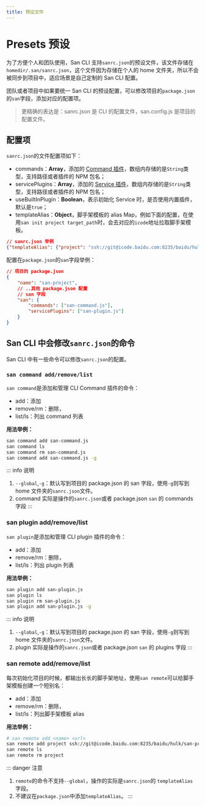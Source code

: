 ```yaml
---
title: 预设文件
---
```


# Presets 预设

为了方便个人和团队使用，San CLI 支持`sanrc.json`的预设文件，该文件存储在`homedir/.san/sanrc.json`，这个文件因为存储在个人的 home 文件夹，所以不会被同步到项目中，适应场景是自己定制的 San CLI 配置。

团队或者项目中如果要统一 San CLI 的预设配置，可以修改项目的`package.json`的`san`字段，添加对应的配置项。

> 更精确的表达是：sanrc.json 是 CLI 的配置文件，san.config.js 是项目的配置文件。

## 配置项

`sanrc.json`的文件配置项如下：

-   commands：**Array**，添加的 [Command 插件](/cmd-plugin.md)，数组内存储的是`String`类型，支持路径或者插件的 NPM 包名；
-   servicePlugins：**Array**，添加的 [Service 插件](/srv-plugin.md)，数组内存储的是`String`类型，支持路径或者插件的 NPM 包名；
-   useBuiltInPlugin：**Boolean**，表示初始化 Service 时，是否使用内置插件，默认是`true`；
-   templateAlias：**Object**，脚手架模板的 alias Map，例如下面的配置，在使用`san init project target_path`时，会去对应的`icode`地址拉取脚手架模板。

```json
// sanrc.json 举例
{"templateAlias": {"project": "ssh://git@icode.baidu.com:8235/baidu/hulk/san-project-base"}}
```

配置在`package.json`的`san`字段举例：

```json
// 项目的 package.json
{
    "name": "san-project",
    // ..其他 package.json 配置
    // san 字段
    "san": {
        "commands": ["san-command.js"],
        "servicePlugins": ["san-plugin.js"]
    }
}
```

## San CLI 中会修改`sanrc.json`的命令

San CLI 中有一些命令可以修改`sanrc.json`的配置。

### `san command add/remove/list`

`san command`是添加和管理 CLI Command 插件的命令：

-   add：添加
-   remove/rm：删除，
-   list/ls：列出 command 列表

**用法举例：**

```bash
san command add san-command.js
san command ls
san command rm san-command.js
san command add san-command.js -g
```

::: info 说明

1. `--global`,`-g`：默认写到项目的 package.json 的 san 字段，使用`-g`则写到 home 文件夹的`sanrc.json`文件。
2. command 实际是操作的`sanrc.json`或者 package.json `san` 的 commands 字段
:::

### san plugin add/remove/list

`san plugin`是添加和管理 CLI plugin 插件的命令：

-   add：添加
-   remove/rm：删除，
-   list/ls：列出 plugin 列表

**用法举例：**

```bash
san plugin add san-plugin.js
san plugin ls
san plugin rm san-plugin.js
san plugin add san-plugin.js -g
```

::: info 说明

1. `--global`,`-g`：默认写到项目的 package.json 的 san 字段，使用`-g`则写到 home 文件夹的`sanrc.json`文件。
2. plugin 实际是操作的`sanrc.json`或者 package.json `san` 的 plugins 字段
:::

### san remote add/remove/list

每次初始化项目的时候，都输出长长的脚手架地址，使用`san remote`可以给脚手架模板创建一个短别名：

-   add：添加
-   remove/rm：删除，
-   list/ls：列出脚手架模板 alias

**用法举例：**

```bash
# san remote add <name> <url>
san remote add project ssh://git@icode.baidu.com:8235/baidu/hulk/san-project-base
san remote ls
san remote rm project
```

::: danger 注意

1. `remote`的命令不支持`--global`，操作的实际是`sanrc.json`的 `templateAlias` 字段。
2. 不建议在`package.json`中添加`templateAlias`。
:::
